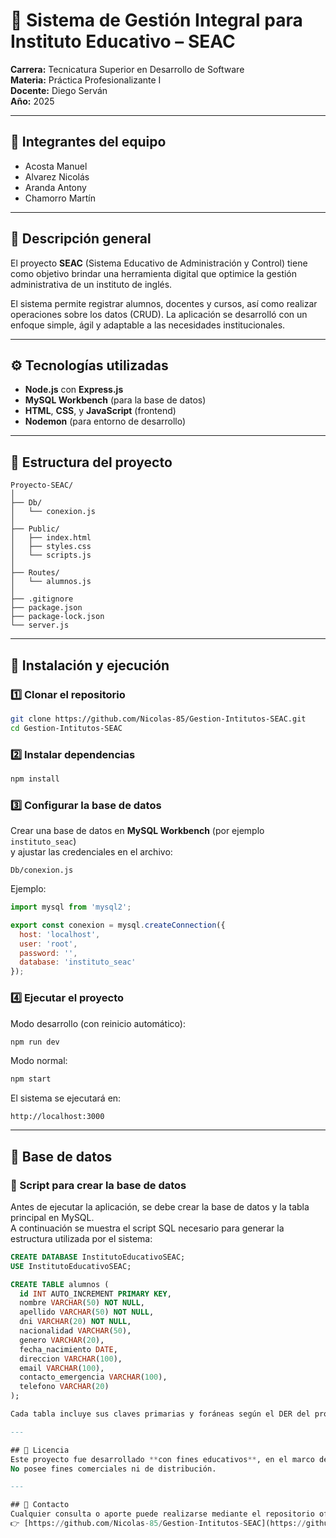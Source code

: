 # 🧩 Sistema de Gestión Integral para Instituto Educativo – SEAC

**Carrera:** Tecnicatura Superior en Desarrollo de Software  
**Materia:** Práctica Profesionalizante I  
**Docente:** Diego Serván  
**Año:** 2025  

---

## 👥 Integrantes del equipo
- Acosta Manuel  
- Alvarez Nicolás  
- Aranda Antony  
- Chamorro Martín  

---

## 🎯 Descripción general

El proyecto **SEAC** (Sistema Educativo de Administración y Control) tiene como objetivo brindar una herramienta digital que optimice la gestión administrativa de un instituto de inglés.

El sistema permite registrar alumnos, docentes y cursos, así como realizar operaciones sobre los datos (CRUD). La aplicación se desarrolló con un enfoque simple, ágil y adaptable a las necesidades institucionales.

---

## ⚙️ Tecnologías utilizadas

- **Node.js** con **Express.js**
- **MySQL Workbench** (para la base de datos)
- **HTML**, **CSS**, y **JavaScript** (frontend)
- **Nodemon** (para entorno de desarrollo)

---

## 🧱 Estructura del proyecto

```
Proyecto-SEAC/
│
├── Db/
│   └── conexion.js
│
├── Public/
│   ├── index.html
│   ├── styles.css
│   └── scripts.js
│
├── Routes/
│   └── alumnos.js
│
├── .gitignore
├── package.json
├── package-lock.json
└── server.js
```

---

## 🚀 Instalación y ejecución

### 1️⃣ Clonar el repositorio
```bash
git clone https://github.com/Nicolas-85/Gestion-Intitutos-SEAC.git
cd Gestion-Intitutos-SEAC
```

### 2️⃣ Instalar dependencias
```bash
npm install
```

### 3️⃣ Configurar la base de datos
Crear una base de datos en **MySQL Workbench** (por ejemplo `instituto_seac`)  
y ajustar las credenciales en el archivo:
```
Db/conexion.js
```

Ejemplo:
```js
import mysql from 'mysql2';

export const conexion = mysql.createConnection({
  host: 'localhost',
  user: 'root',
  password: '',
  database: 'instituto_seac'
});
```

### 4️⃣ Ejecutar el proyecto
Modo desarrollo (con reinicio automático):
```bash
npm run dev
```

Modo normal:
```bash
npm start
```

El sistema se ejecutará en:
```
http://localhost:3000
```

---

## 🧮 Base de datos
### 💾 Script para crear la base de datos

Antes de ejecutar la aplicación, se debe crear la base de datos y la tabla principal en MySQL.  
A continuación se muestra el script SQL necesario para generar la estructura utilizada por el sistema:

```sql
CREATE DATABASE InstitutoEducativoSEAC;
USE InstitutoEducativoSEAC;

CREATE TABLE alumnos (
  id INT AUTO_INCREMENT PRIMARY KEY,
  nombre VARCHAR(50) NOT NULL,
  apellido VARCHAR(50) NOT NULL,
  dni VARCHAR(20) NOT NULL,
  nacionalidad VARCHAR(50),
  genero VARCHAR(20),
  fecha_nacimiento DATE,
  direccion VARCHAR(100),
  email VARCHAR(100),
  contacto_emergencia VARCHAR(100),
  telefono VARCHAR(20)
);

Cada tabla incluye sus claves primarias y foráneas según el DER del proyecto.

---

## 🔐 Licencia
Este proyecto fue desarrollado **con fines educativos**, en el marco de la materia *Práctica Profesionalizante I*.  
No posee fines comerciales ni de distribución.

---

## 💬 Contacto
Cualquier consulta o aporte puede realizarse mediante el repositorio oficial:  
👉 [https://github.com/Nicolas-85/Gestion-Intitutos-SEAC](https://github.com/Nicolas-85/Gestion-Intitutos-SEAC)
